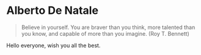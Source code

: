 # Alberto De Natale

> Believe in yourself. You are braver than you think, more talented than you know, and capable of more than you imagine. (Roy T. Bennett)

Hello everyone, wish you all the best.
